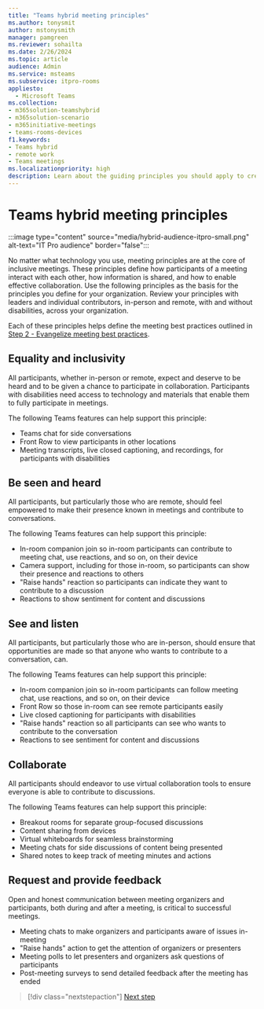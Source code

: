 ```yaml
---
title: "Teams hybrid meeting principles"
ms.author: tonysmit
author: mstonysmith
manager: pamgreen
ms.reviewer: sohailta
ms.date: 2/26/2024
ms.topic: article
audience: Admin
ms.service: msteams
ms.subservice: itpro-rooms
appliesto: 
  - Microsoft Teams
ms.collection:
- m365solution-teamshybrid
- m365solution-scenario
- m365initiative-meetings
- teams-rooms-devices
f1.keywords:
- Teams hybrid
- remote work
- Teams meetings
ms.localizationpriority: high
description: Learn about the guiding principles you should apply to create an inclusive Teams Rooms meeting experience.
---
```


# Teams hybrid meeting principles

:::image type="content" source="media/hybrid-audience-itpro-small.png" alt-text="IT Pro audience" border="false":::

No matter what technology you use, meeting principles are at the core of inclusive meetings. These principles define how participants of a meeting interact with each other, how information is shared, and how to enable effective collaboration. Use the following principles as the basis for the principles you define for your organization. Review your principles with leaders and individual contributors, in-person and remote, with and without disabilities, across your organization.

Each of these principles helps define the meeting best practices outlined in [Step 2 - Evangelize meeting best practices](hybrid-meetings-educate-participants.md).

## Equality and inclusivity

All participants, whether in-person or remote, expect and deserve to be heard and to be given a chance to participate in collaboration. Participants with disabilities need access to technology and materials that enable them to fully participate in meetings.

The following Teams features can help support this principle:

* Teams chat for side conversations
* Front Row to view participants in other locations
* Meeting transcripts, live closed captioning, and recordings, for participants with disabilities

## Be seen and heard

All participants, but particularly those who are remote, should feel empowered to make their presence known in meetings and contribute to conversations.

The following Teams features can help support this principle:

* In-room companion join so in-room participants can contribute to meeting chat, use reactions, and so on, on their device
* Camera support, including for those in-room, so participants can show their presence and reactions to others
* "Raise hands" reaction so participants can indicate they want to contribute to a discussion
* Reactions to show sentiment for content and discussions

## See and listen

All participants, but particularly those who are in-person, should ensure that opportunities are made so that anyone who wants to contribute to a conversation, can.

The following Teams features can help support this principle:

* In-room companion join so in-room participants can follow meeting chat, use reactions, and so on, on their device
* Front Row so those in-room can see remote participants easily
* Live closed captioning for participants with disabilities
* "Raise hands" reaction so all participants can see who wants to contribute to the conversation
* Reactions to see sentiment for content and discussions

## Collaborate

All participants should endeavor to use virtual collaboration tools to ensure everyone is able to contribute to discussions.

The following Teams features can help support this principle:

* Breakout rooms for separate group-focused discussions
* Content sharing from devices
* Virtual whiteboards for seamless brainstorming
* Meeting chats for side discussions of content being presented
* Shared notes to keep track of meeting minutes and actions

## Request and provide feedback

Open and honest communication between meeting organizers and participants, both during and after a meeting, is critical to successful meetings.

* Meeting chats to make organizers and participants aware of issues in-meeting
* "Raise hands" action to get the attention of organizers or presenters
* Meeting polls to let presenters and organizers ask questions of participants
* Post-meeting surveys to send detailed feedback after the meeting has ended

> [!div class="nextstepaction"]
> [Next step](hybrid-meetings-features.md)
